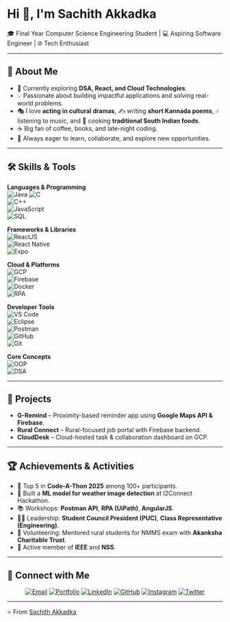 # Hi 👋, I'm Sachith Akkadka  

🎓 Final Year Computer Science Engineering Student | 💻 Aspiring Software Engineer | 🌐 Tech Enthusiast  

---

## 🌟 About Me
- 🔭 Currently exploring **DSA, React, and Cloud Technologies**.  
- 💡 Passionate about building impactful applications and solving real-world problems.  
- 🎭 I love **acting in cultural dramas**, ✍️ writing **short Kannada poems**, 🎶 listening to music, and 🍲 cooking **traditional South Indian foods**.  
- ☕ Big fan of coffee, books, and late-night coding.  
- 🚀 Always eager to learn, collaborate, and explore new opportunities.  

---

## 🛠️ Skills & Tools  

**Languages & Programming**  
![Java](https://img.shields.io/badge/Java-red?style=for-the-badge&logo=java&logoColor=white)
![C](https://img.shields.io/badge/C-blue?style=for-the-badge&logo=c&logoColor=white)  
![C++](https://img.shields.io/badge/C++-00599C?style=for-the-badge&logo=c%2B%2B&logoColor=white)  
![JavaScript](https://img.shields.io/badge/JavaScript-yellow?style=for-the-badge&logo=javascript&logoColor=black)  
![SQL](https://img.shields.io/badge/SQL-4479A1?style=for-the-badge&logo=database&logoColor=white)  

**Frameworks & Libraries**  
![ReactJS](https://img.shields.io/badge/ReactJS-61DAFB?style=for-the-badge&logo=react&logoColor=black)  
![React Native](https://img.shields.io/badge/React_Native-61DAFB?style=for-the-badge&logo=react&logoColor=black)  
![Expo](https://img.shields.io/badge/Expo-000020?style=for-the-badge&logo=expo&logoColor=white)  

**Cloud & Platforms**  
![GCP](https://img.shields.io/badge/Google_Cloud-4285F4?style=for-the-badge&logo=googlecloud&logoColor=white)  
![Firebase](https://img.shields.io/badge/Firebase-FFCA28?style=for-the-badge&logo=firebase&logoColor=black)  
![Docker](https://img.shields.io/badge/Docker-2496ED?style=for-the-badge&logo=docker&logoColor=white)  
![RPA](https://img.shields.io/badge/RPA-0095D5?style=for-the-badge&logo=uipath&logoColor=white)  

**Developer Tools**  
![VS Code](https://img.shields.io/badge/VS%20Code-007ACC?style=for-the-badge&logo=visualstudiocode&logoColor=white)  
![Eclipse](https://img.shields.io/badge/Eclipse-2C2255?style=for-the-badge&logo=eclipseide&logoColor=white)  
![Postman](https://img.shields.io/badge/Postman-FF6C37?style=for-the-badge&logo=postman&logoColor=white)  
![GitHub](https://img.shields.io/badge/GitHub-181717?style=for-the-badge&logo=github&logoColor=white)  
![Git](https://img.shields.io/badge/Git-F05032?style=for-the-badge&logo=git&logoColor=white)  

**Core Concepts**  
![OOP](https://img.shields.io/badge/OOPs-4CAF50?style=for-the-badge&logo=object&logoColor=white)  
![DSA](https://img.shields.io/badge/Data%20Structures%20&%20Algorithms-FF5722?style=for-the-badge&logo=thealgorithms&logoColor=white)  

---

## 📌 Projects  

- **G-Remind** – Proximity-based reminder app using **Google Maps API & Firebase**.  
- **Rural Connect** – Rural-focused job portal with Firebase backend.  
- **CloudDesk** – Cloud-hosted task & collaboration dashboard on GCP.  

---

## 🏆 Achievements & Activities  

- 🥇 Top 5 in **Code-A-Thon 2025** among 100+ participants.  
- 🤖 Built a **ML model for weather image detection** at I2Connect Hackathon.  
- 📚 Workshops: **Postman API**, **RPA (UiPath)**, **AngularJS**.  
- 👨‍🎓 Leadership: **Student Council President (PUC)**, **Class Representative (Engineering)**.  
- 🌱 Volunteering: Mentored rural students for NMMS exam with **Akanksha Charitable Trust**.  
- 🤝 Active member of **IEEE** and **NSS**.  

---

## 🔗 Connect with Me  

<p align="center">
  <a href="mailto:sachithaakkadka@gmail.com"><img src="https://img.shields.io/badge/Email-D14836?style=for-the-badge&logo=gmail&logoColor=white" alt="Email"/></a>
  <a href="https://sachith-akkadka.github.io/sachithakkadka/"><img src="https://img.shields.io/badge/Portfolio-000000?style=for-the-badge&logo=vercel&logoColor=white" alt="Portfolio"/></a>
  <a href="https://www.linkedin.com/in/sachith-akkadka-246071258"><img src="https://img.shields.io/badge/LinkedIn-0A66C2?style=for-the-badge&logo=linkedin&logoColor=white" alt="LinkedIn"/></a>
  <a href="https://github.com/sachith-akkadka"><img src="https://img.shields.io/badge/GitHub-181717?style=for-the-badge&logo=github&logoColor=white" alt="GitHub"/></a>
  <a href="https://www.instagram.com/sachith_akkadka/"><img src="https://img.shields.io/badge/Instagram-E4405F?style=for-the-badge&logo=instagram&logoColor=white" alt="Instagram"/></a>
  <a href="https://twitter.com/SAkkadka52412"><img src="https://img.shields.io/badge/Twitter-1DA1F2?style=for-the-badge&logo=twitter&logoColor=white" alt="Twitter"/></a>
</p>  

---

⭐️ From [Sachith Akkadka](https://github.com/sachith-akkadka)
